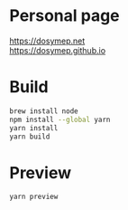 # Personal page

https://dosymep.net  
https://dosymep.github.io

# Build

```bash
brew install node
npm install --global yarn
yarn install
yarn build
```

# Preview

```bash
yarn preview
```